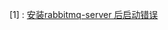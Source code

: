 [1] : [安装rabbitmq-server 后启动错误]([https://p1htmlkernalweb.mybluemix.net/articles/%E5%AE%89%E8%A3%85rabbitmqserver+%E5%90%8E%E5%90%AF%E5%8A%A8%E9%94%99%E8%AF%AF_3844027_csdn.html](https://p1htmlkernalweb.mybluemix.net/articles/安装rabbitmqserver+后启动错误_3844027_csdn.html))